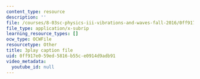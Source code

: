 ```yaml
---
content_type: resource
description: ''
file: /courses/8-03sc-physics-iii-vibrations-and-waves-fall-2016/0ff917e059ed5816b55ce0914d9adb91_Ahv7Akj2xs4.vtt
file_type: application/x-subrip
learning_resource_types: []
ocw_type: OCWFile
resourcetype: Other
title: 3play caption file
uid: 0ff917e0-59ed-5816-b55c-e0914d9adb91
video_metadata:
  youtube_id: null
---
```

